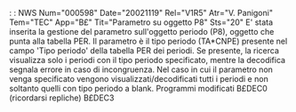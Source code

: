  :  : NWS Num="000598" Date="20021119" Rel="V1R5" Atr="V. Panigoni" Tem="TEC" App="B£" Tit="Parametro su oggetto P8" Sts="20"
E' stata inserita la gestione del parametro sull'oggetto periodo (P8), oggetto che punta alla tabella PER.
Il parametro è il tipo periodo (TA\*CNPE) presente nel campo 'Tipo periodo' della tabella PER dei periodi. Se presente, la ricerca visualizza solo i periodi con il tipo periodo specificato, mentre
la decodifica segnala errore in caso di incongruenza.
Nel caso in cui il parametro non venga specificato vengono visualizzati/decodificati tutti i periodi
e non soltanto quelli con tipo periodo a blank.
Programmi modificati
B£DEC0 (ricordarsi repliche)
B£DEC3
